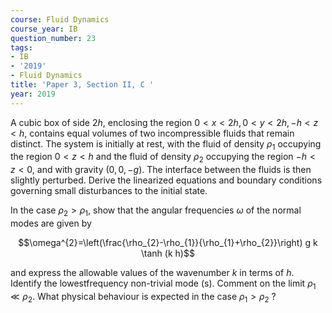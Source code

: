 ```yaml
---
course: Fluid Dynamics
course_year: IB
question_number: 23
tags:
- IB
- '2019'
- Fluid Dynamics
title: 'Paper 3, Section II, C '
year: 2019
---
```




A cubic box of side $2 h$, enclosing the region $0<x<2 h, 0<y<2 h,-h<z<h$, contains equal volumes of two incompressible fluids that remain distinct. The system is initially at rest, with the fluid of density $\rho_{1}$ occupying the region $0<z<h$ and the fluid of density $\rho_{2}$ occupying the region $-h<z<0$, and with gravity $(0,0,-g)$. The interface between the fluids is then slightly perturbed. Derive the linearized equations and boundary conditions governing small disturbances to the initial state.

In the case $\rho_{2}>\rho_{1}$, show that the angular frequencies $\omega$ of the normal modes are given by

$$\omega^{2}=\left(\frac{\rho_{2}-\rho_{1}}{\rho_{1}+\rho_{2}}\right) g k \tanh (k h)$$

and express the allowable values of the wavenumber $k$ in terms of $h$. Identify the lowestfrequency non-trivial mode $(\mathrm{s})$. Comment on the limit $\rho_{1} \ll \rho_{2}$. What physical behaviour is expected in the case $\rho_{1}>\rho_{2}$ ?